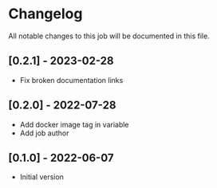 # Changelog
All notable changes to this job will be documented in this file.

## [0.2.1] - 2023-02-28
* Fix broken documentation links

## [0.2.0] - 2022-07-28
* Add docker image tag in variable 
* Add job author
## [0.1.0] - 2022-06-07
* Initial version